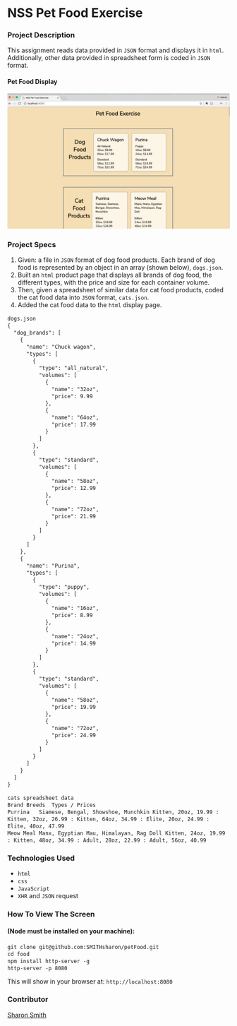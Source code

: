 # NSS Pet Food Exercise

### Project Description 
This assignment reads data provided in `JSON` format and displays it in `html`. 
Additionally, other data provided in spreadsheet form is coded in `JSON` format. 

#### Pet Food Display
![Pet Food Output Screen](https://raw.githubusercontent.com/SMITHsharon/petFood/screen/Screen%20Grab%20for%20Pet%20Food.png)


### Project Specs
1. Given: a file in `JSON` format of dog food products. Each brand of dog food is represented by an object in an array (shown below), `dogs.json`. 
2. Built an `html` product page that displays all brands of dog food, the different types, with the price and size for each container volume. 
3. Then, given a spreadsheet of similar data for cat food products, coded the cat food data into `JSON` format, `cats.json`. 
4. Added the cat food data to the `html` display page.  

  ```
  dogs.json
  {
    "dog_brands": [
      {
        "name": "Chuck wagon",
        "types": [
          {
            "type": "all_natural",
            "volumes": [
              {
                "name": "32oz",
                "price": 9.99
              },
              {
                "name": "64oz",
                "price": 17.99
              }
            ]
          },
          {
            "type": "standard",
            "volumes": [
              {
                "name": "58oz",
                "price": 12.99
              },
              {
                "name": "72oz",
                "price": 21.99
              }
            ]
          }
        ]
      },
      {
        "name": "Purina",
        "types": [
          {
            "type": "puppy",
            "volumes": [
              {
                "name": "16oz",
                "price": 8.99
              },
              {
                "name": "24oz",
                "price": 14.99
              }
            ]
          },
          {
            "type": "standard",
            "volumes": [
              {
                "name": "58oz",
                "price": 19.99
              },
              {
                "name": "72oz",
                "price": 24.99
              }
            ]
          }
        ]
      }
    ]
  }
  ```
  ```
  cats spreadsheet data
  Brand	Breeds	Types / Prices
  Purrina	Siamese, Bengal, Showshoe, Munchkin	Kitten, 20oz, 19.99 : Kitten, 32oz, 26.99 : Kitten, 64oz, 34.99 : Elite, 20oz, 24.99 : Elite, 40oz, 47.99
  Meow Meal	Manx, Egyptian Mau, Himalayan, Rag Doll	Kitten, 24oz, 19.99 : Kitten, 48oz, 34.99 : Adult, 28oz, 22.99 : Adult, 56oz, 40.99
  ```

### Technologies Used
- `html`
- `css`
- `JavaScript`
- `XHR` and `JSON` request


### How To View The Screen 
#### (Node must be installed on your machine):
```
git clone git@github.com:SMITHsharon/petFood.git
cd food
npm install http-server -g
http-server -p 8080
```

This will show in your browser at: `http://localhost:8080`

### Contributor
[Sharon Smith](https://github.com/SMITHsharon)

